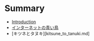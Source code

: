 # Summary

* [Introduction](README.md)
* [インターネットの青い鳥](blue-bird-in-the-21st-century.md)
* [キツネとタヌキ][kitsune_to_tanuki.md]
